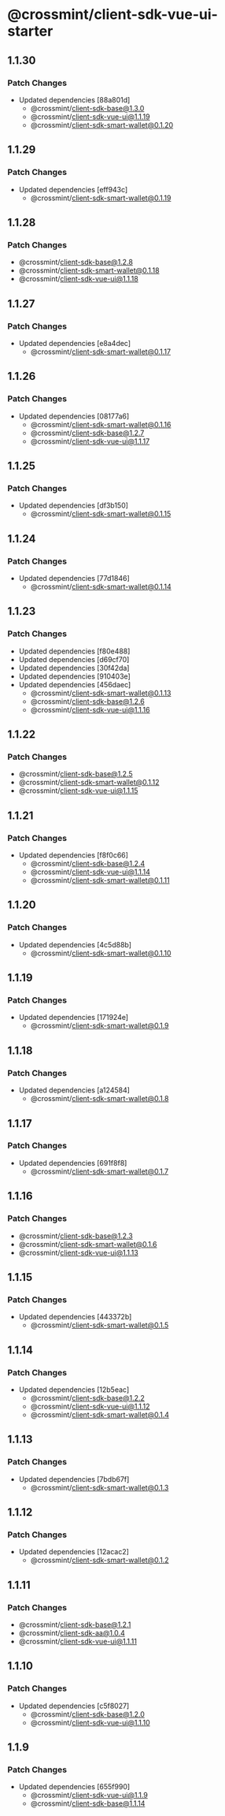# @crossmint/client-sdk-vue-ui-starter

## 1.1.30

### Patch Changes

- Updated dependencies [88a801d]
  - @crossmint/client-sdk-base@1.3.0
  - @crossmint/client-sdk-vue-ui@1.1.19
  - @crossmint/client-sdk-smart-wallet@0.1.20

## 1.1.29

### Patch Changes

- Updated dependencies [eff943c]
  - @crossmint/client-sdk-smart-wallet@0.1.19

## 1.1.28

### Patch Changes

- @crossmint/client-sdk-base@1.2.8
- @crossmint/client-sdk-smart-wallet@0.1.18
- @crossmint/client-sdk-vue-ui@1.1.18

## 1.1.27

### Patch Changes

- Updated dependencies [e8a4dec]
  - @crossmint/client-sdk-smart-wallet@0.1.17

## 1.1.26

### Patch Changes

- Updated dependencies [08177a6]
  - @crossmint/client-sdk-smart-wallet@0.1.16
  - @crossmint/client-sdk-base@1.2.7
  - @crossmint/client-sdk-vue-ui@1.1.17

## 1.1.25

### Patch Changes

- Updated dependencies [df3b150]
  - @crossmint/client-sdk-smart-wallet@0.1.15

## 1.1.24

### Patch Changes

- Updated dependencies [77d1846]
  - @crossmint/client-sdk-smart-wallet@0.1.14

## 1.1.23

### Patch Changes

- Updated dependencies [f80e488]
- Updated dependencies [d69cf70]
- Updated dependencies [30f42da]
- Updated dependencies [910403e]
- Updated dependencies [456daec]
  - @crossmint/client-sdk-smart-wallet@0.1.13
  - @crossmint/client-sdk-base@1.2.6
  - @crossmint/client-sdk-vue-ui@1.1.16

## 1.1.22

### Patch Changes

- @crossmint/client-sdk-base@1.2.5
- @crossmint/client-sdk-smart-wallet@0.1.12
- @crossmint/client-sdk-vue-ui@1.1.15

## 1.1.21

### Patch Changes

- Updated dependencies [f8f0c66]
  - @crossmint/client-sdk-base@1.2.4
  - @crossmint/client-sdk-vue-ui@1.1.14
  - @crossmint/client-sdk-smart-wallet@0.1.11

## 1.1.20

### Patch Changes

- Updated dependencies [4c5d88b]
  - @crossmint/client-sdk-smart-wallet@0.1.10

## 1.1.19

### Patch Changes

- Updated dependencies [171924e]
  - @crossmint/client-sdk-smart-wallet@0.1.9

## 1.1.18

### Patch Changes

- Updated dependencies [a124584]
  - @crossmint/client-sdk-smart-wallet@0.1.8

## 1.1.17

### Patch Changes

- Updated dependencies [691f8f8]
  - @crossmint/client-sdk-smart-wallet@0.1.7

## 1.1.16

### Patch Changes

- @crossmint/client-sdk-base@1.2.3
- @crossmint/client-sdk-smart-wallet@0.1.6
- @crossmint/client-sdk-vue-ui@1.1.13

## 1.1.15

### Patch Changes

- Updated dependencies [443372b]
  - @crossmint/client-sdk-smart-wallet@0.1.5

## 1.1.14

### Patch Changes

- Updated dependencies [12b5eac]
  - @crossmint/client-sdk-base@1.2.2
  - @crossmint/client-sdk-vue-ui@1.1.12
  - @crossmint/client-sdk-smart-wallet@0.1.4

## 1.1.13

### Patch Changes

- Updated dependencies [7bdb67f]
  - @crossmint/client-sdk-smart-wallet@0.1.3

## 1.1.12

### Patch Changes

- Updated dependencies [12acac2]
  - @crossmint/client-sdk-smart-wallet@0.1.2

## 1.1.11

### Patch Changes

- @crossmint/client-sdk-base@1.2.1
- @crossmint/client-sdk-aa@1.0.4
- @crossmint/client-sdk-vue-ui@1.1.11

## 1.1.10

### Patch Changes

- Updated dependencies [c5f8027]
  - @crossmint/client-sdk-base@1.2.0
  - @crossmint/client-sdk-vue-ui@1.1.10

## 1.1.9

### Patch Changes

- Updated dependencies [655f990]
  - @crossmint/client-sdk-vue-ui@1.1.9
  - @crossmint/client-sdk-base@1.1.14
